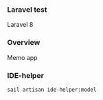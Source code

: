 ### Laravel test
Laravel 8

### Overview
Memo app

### IDE-helper

```bash
sail artisan ide-helper:model
```
